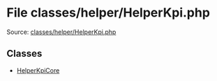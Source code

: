 File classes/helper/HelperKpi.php
=========
Source: [classes/helper/HelperKpi.php](https://github.com/PrestaShop/PrestaShop/blob/1.6.1.1/classes/helper/HelperKpi.php)


Classes
-------

* [HelperKpiCore](class.HelperKpiCore.md)

